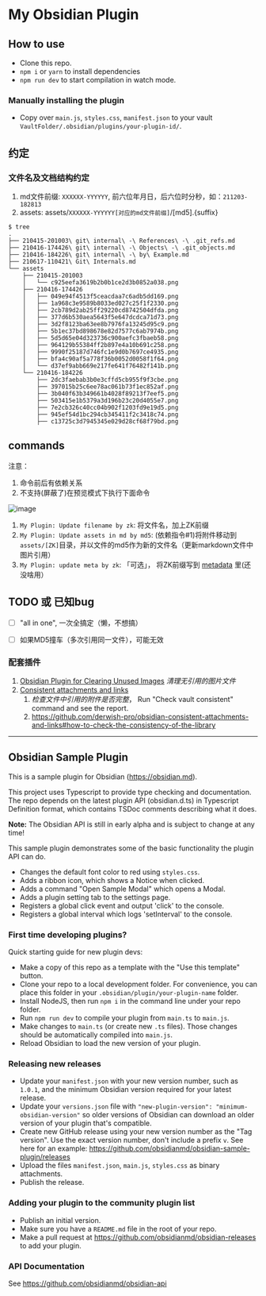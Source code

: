 # My Obsidian Plugin

## How to use

- Clone this repo.
- `npm i` or `yarn` to install dependencies
- `npm run dev` to start compilation in watch mode.

### Manually installing the plugin

- Copy over `main.js`, `styles.css`, `manifest.json` to your vault `VaultFolder/.obsidian/plugins/your-plugin-id/`.

## 约定

### 文件名及文档结构约定

1. md文件前缀: `XXXXXX-YYYYYY`, 前六位年月日，后六位时分秒，如：`211203-182813`
2. assets: assets/`XXXXXX-YYYYYY[对应的md文件前缀]`/[md5].{suffix}

```
$ tree
.
├── 210415-201003\ git\ internal\ -\ References\ -\ .git_refs.md
├── 210416-174426\ git\ internal\ -\ Objects\ -\ .git_objects.md
├── 210416-184226\ git\ internal\ -\ by\ Example.md
├── 210617-110421\ Git\ Internals.md
└── assets
    ├── 210415-201003
    │   └── c925eefa3619b2b0b1ce2d3b0852a038.png
    ├── 210416-174426
    │   ├── 049e94f4513f5ceacdaa7c6adb5dd169.png
    │   ├── 1a968c3e9589b8033ed027c25f1f2330.png
    │   ├── 2cb789d2ab25ff29220cd8742504dfda.png
    │   ├── 377d6b530aea5643f5e647dcdca71d73.png
    │   ├── 3d2f8123ba63ee8b7976fa13245d95c9.png
    │   ├── 5b1ec37bd898678e82d7577c6ab7974b.png
    │   ├── 5d5d65e04d323736c900aefc3fbaeb58.png
    │   ├── 964129b55384ff2b897e4a10b691c258.png
    │   ├── 9990f25187d746fc1e9d0b7697ce4935.png
    │   ├── bfa4c90af5a778f36b0052d0058f1f64.png
    │   └── d37ef9abb669e217fe641f76482f141b.png
    └── 210416-184226
        ├── 2dc3faebab3b0e3cffd5cb955f9f3cbe.png
        ├── 397015b25c6ee78ac061b73f1ec852af.png
        ├── 3b040f63b349661b4028f89213f7eef5.png
        ├── 503415e1b5379a3d196b23c20d4055e7.png
        ├── 7e2cb326c40cc04b902f1203fd9e19d5.png
        ├── 945ef54d1bc294cb345411f2c3418c74.png
        ├── c13725c3d7945345e029d28cf68f79bd.png
```

## commands

注意：

1. 命令前后有依赖关系
2. 不支持(屏蔽了)在预览模式下执行下面命令

![image](https://user-images.githubusercontent.com/56830/144592788-1a65a5be-1cb9-4918-8cbb-91b8f89418af.png)

1. `My Plugin: Update filename by zk`: 将文件名，加上ZK前缀
2. `My Plugin: Update assets in md by md5`: (依赖指令#1)将附件移动到`assets/[ZK]`目录，并以文件的md5作为新的文件名（更新markdown文件中图片引用）
3. `My Plugin: update meta by zk`: 「可选」， 将ZK前缀写到 [metadata](https://help.obsidian.md/Advanced+topics/YAML+front+matter) 里(还没啥用） 

## TODO 或 已知bug

- [ ] "all in one", 一次全搞定（懒，不想搞）
- [ ] 如果MD5撞车（多次引用同一文件），可能无效


### 配套插件

1. [Obsidian Plugin for Clearing Unused Images](https://github.com/ozntel/oz-clear-unused-images-obsidian) *清理无引用的图片文件*
1. [Consistent attachments and links](https://github.com/derwish-pro/obsidian-consistent-attachments-and-links)
    1. *检查文件中引用的附件是否完整*， Run "Check vault consistent" command and see the report.
    2. https://github.com/derwish-pro/obsidian-consistent-attachments-and-links#how-to-check-the-consistency-of-the-library

---

## Obsidian Sample Plugin

This is a sample plugin for Obsidian (https://obsidian.md).

This project uses Typescript to provide type checking and documentation.
The repo depends on the latest plugin API (obsidian.d.ts) in Typescript Definition format, which contains TSDoc comments describing what it does.

**Note:** The Obsidian API is still in early alpha and is subject to change at any time!

This sample plugin demonstrates some of the basic functionality the plugin API can do.
- Changes the default font color to red using `styles.css`.
- Adds a ribbon icon, which shows a Notice when clicked.
- Adds a command "Open Sample Modal" which opens a Modal.
- Adds a plugin setting tab to the settings page.
- Registers a global click event and output 'click' to the console.
- Registers a global interval which logs 'setInterval' to the console.

### First time developing plugins?

Quick starting guide for new plugin devs:

- Make a copy of this repo as a template with the "Use this template" button.
- Clone your repo to a local development folder. For convenience, you can place this folder in your `.obsidian/plugin/your-plugin-name` folder.
- Install NodeJS, then run `npm i` in the command line under your repo folder.
- Run `npm run dev` to compile your plugin from `main.ts` to `main.js`.
- Make changes to `main.ts` (or create new `.ts` files). Those changes should be automatically compiled into `main.js`.
- Reload Obsidian to load the new version of your plugin.

### Releasing new releases

- Update your `manifest.json` with your new version number, such as `1.0.1`, and the minimum Obsidian version required for your latest release.
- Update your `versions.json` file with `"new-plugin-version": "minimum-obsidian-version"` so older versions of Obsidian can download an older version of your plugin that's compatible.
- Create new GitHub release using your new version number as the "Tag version". Use the exact version number, don't include a prefix `v`. See here for an example: https://github.com/obsidianmd/obsidian-sample-plugin/releases
- Upload the files `manifest.json`, `main.js`, `styles.css` as binary attachments.
- Publish the release.

### Adding your plugin to the community plugin list

- Publish an initial version.
- Make sure you have a `README.md` file in the root of your repo.
- Make a pull request at https://github.com/obsidianmd/obsidian-releases to add your plugin.

### API Documentation

See https://github.com/obsidianmd/obsidian-api

